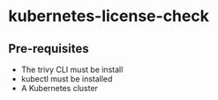 # kubernetes-license-check

## Pre-requisites

- The trivy CLI must be install
- kubectl must be installed
- A Kubernetes cluster

